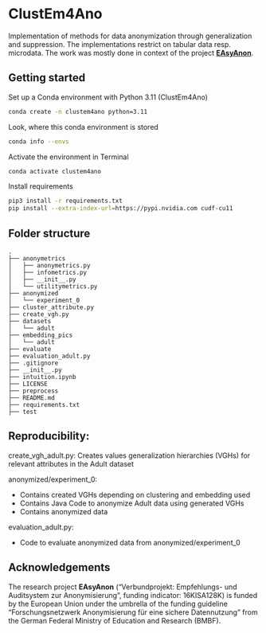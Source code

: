 # ClustEm4Ano
Implementation of methods for data anonymization through generalization and suppression. The implementations restrict on tabular data resp. microdata. The work was mostly done in context of the project **[EAsyAnon](#acknowledgements)**.


## Getting started

Set up a Conda environment with Python 3.11 (ClustEm4Ano)

```bash
conda create -n clustem4ano python=3.11
```

Look, where this conda environment is stored

```bash
conda info --envs
```

Activate the environment in Terminal

```bash
conda activate clustem4ano
```

Install requirements 

```bash
pip3 install -r requirements.txt
pip install --extra-index-url=https://pypi.nvidia.com cudf-cu11
```

## Folder structure

```
.
├── anonymetrics       
│   ├── anonymetrics.py
│   ├── infometrics.py
│   ├── __init__.py
│   └── utilitymetrics.py
├── anonymized
│   └── experiment_0
├── cluster_attribute.py
├── create_vgh.py
├── datasets
│   └── adult
├── embedding_pics
│   └── adult
├── evaluate
├── evaluation_adult.py
├── .gitignore
├── __init__.py
├── intuition.ipynb
├── LICENSE
├── preprocess
├── README.md
├── requirements.txt
├── test

```

## Reproducibility:

create_vgh_adult.py: Creates values generalization hierarchies (VGHs) for relevant attributes in the Adult dataset

anonymized/experiment_0: 
- Contains created VGHs depending on clustering and embedding used
- Contains Java Code to anonymize Adult data using generated VGHs
- Contains anonymized data

evaluation_adult.py:
- Code to evaluate anonymized data from anonymized/experiment_0


## Acknowledgements

The research project **EAsyAnon** (“Verbundprojekt: Empfehlungs- und Auditsystem zur Anonymisierung”, funding indicator: 16KISA128K) is funded by the European Union under the umbrella of the funding guideline “Forschungsnetzwerk Anonymisierung für eine sichere Datennutzung” from the German Federal Ministry of Education and Research (BMBF).
